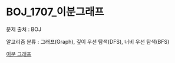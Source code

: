 # BOJ_1707_이분그래프
문제 출처 : BOJ

알고리즘 분류 : 그래프(Graph), 깊이 우선 탐색(DFS), 너비 우선 탐색(BFS)

[이분 그래프](https://www.acmicpc.net/problem/1707)